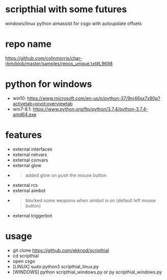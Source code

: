 # scripthial with some futures
windows/linux python aimassist for csgo with autoupdate offsets

# repo name
https://github.com/colinmorris/char-rbm/blob/master/samples/repos_unique.txt#L9698

# python for windows
* win10: https://www.microsoft.com/en-us/p/python-37/9nj46sx7x90p?activetab=pivot:overviewtab
* win7-8.1: https://www.python.org/ftp/python/3.7.4/python-3.7.4-amd64.exe

# features
* external interfaces
* external netvars
* external convars
* external glow
* > added glow on push the mouse button
* external rcs
* external aimbot
* > blocked some weapons when aimbot is on (default left mouse button)
* external triggerbot

# usage
* git clone https://github.com/ekknod/scripthial
* cd scripthial
* open csgo
* [LINUX] sudo python3 scripthial_linux.py
* [WINDOWS] python scripthial_windows.py or py scripthial_windows.py

